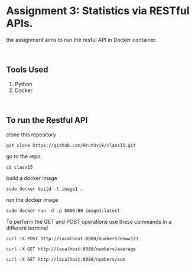 # Assignment 3: Statistics via RESTful APIs.

<p>the assignment aims to run the resful API in Docker container.</p></br>

## Tools Used

<ol>
  <li>Python</li>
  <li>Docker</li>
</ol>
</br>

## To run the Restful API

<p>clone this repository</p>
<pre><code>git clone https://github.com/Hruthvik/class15.git</code></pre>

<p>go to the repo</p>
<pre><code>cd class15</code></pre>

<p> build a docker image</p>
<pre><code>sudo docker build -t image1 .</code></pre>

<p> run the docker image</p>
<pre><code>sudo docker run -d -p 8080:80 image1:latest</code></pre>

<p>To perform the GET and POST operations use these commands in a different terminal</p>

<pre><code>curl -X POST http://localhost:8080/numbers?new=123</code></pre>

<pre><code>curl -X GET http://localhost:8080/numbers/average</code></pre>
<pre><code>curl -X GET http://localhost:8080/numbers/sum</code></pre>

